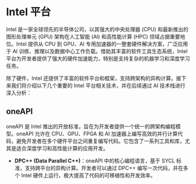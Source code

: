 # Intel 平台

Intel 是一家全球领先的半导体公司，以其强大的中央处理器 (CPU) 和最新推出的图形处理单元 (GPU) 架构在人工智能 (AI) 和高性能计算 (HPC) 领域占据重要地位。Intel 提供从 CPU 到 GPU、AI 专用加速器的一整套硬件解决方案，广泛应用于 AI 训练、推理以及数据中心工作负载。借助其丰富的软件工具生态系统，Intel 平台为开发者提供了强大的硬件加速能力，特别是支持复杂的机器学习和深度学习任务。

除了硬件，Intel 还提供了丰富的软件平台和框架，支持跨架构的异构计算。接下来我们将介绍以下几个重要的 Intel 平台相关技术，并在后续通过 AI 技术栈进行深入分析：

## oneAPI

oneAPI 是 Intel 推出的开放标准，旨在为开发者提供一个统一的跨架构编程模型。oneAPI 允许在 CPU、GPU、FPGA 和 AI 加速器上编写高效的并行计算代码，避免开发者在多个硬件平台之间重复编写代码。它包含了一系列工具和库，尤其是适合深度学习和高性能计算的应用开发。

- **DPC++ (Data Parallel C++)**：oneAPI 中的核心编程语言，基于 SYCL 标准，支持跨平台的异构计算。开发者可以通过 DPC++ 编写一次代码，并在多个 Intel 硬件上运行，极大提高了代码的可移植性和开发效率。

